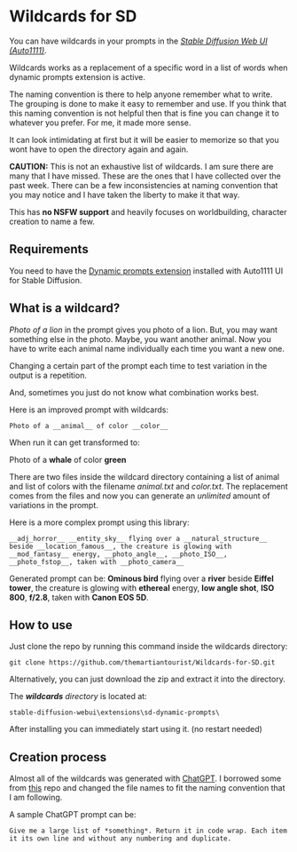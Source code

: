 # Wildcards for SD

You can have wildcards in your prompts in the [*Stable Diffusion Web UI (Auto1111)*](https://github.com/AUTOMATIC1111/stable-diffusion-webui). 

Wildcards works as a replacement of a specific word in a list of words when dynamic prompts extension is active.

The naming convention is there to help anyone remember what to write. The grouping is done to make it easy to remember and use. If you think that this naming convention is not helpful then that is fine you can change it to whatever you prefer. For me, it made more sense.

It can look intimidating at first but it will be easier to memorize so that you wont have to open the directory again and again.

**CAUTION:** This is not an exhaustive list of wildcards. I am sure there are many that I have missed. These are the ones that I have collected over the past week. There can be a few inconsistencies at naming convention that you may notice and I have taken the liberty to make it that way.

This has **no NSFW support** and heavily focuses on worldbuilding, character creation to name a few.

## Requirements
You need to have the [Dynamic prompts extension](https://github.com/adieyal/sd-dynamic-prompts) installed with Auto1111 UI for Stable Diffusion.

## What is a wildcard?
*Photo of a lion* in the prompt gives you photo of a lion. But, you may want something else in the photo. Maybe, you want another animal. Now you have to write each animal name individually each time you want a new one.

Changing a certain part of the prompt each time to test variation in the output is a repetition. 

And, sometimes you just do not know what combination works best.

Here is an improved prompt with wildcards: 

```Photo of a __animal__ of color __color__```

When run it can get transformed to:

Photo of a **whale** of color **green**


There are two files inside the wildcard directory containing a list of animal and list of colors with the filename *animal.txt* and *color.txt*. The replacement comes from the files and now you can generate an *unlimited* amount of variations in the prompt.

Here is a more complex prompt using this library: 

```__adj_horror__ __entity_sky__ flying over a __natural_structure__ beside __location_famous__, the creature is glowing with __mod_fantasy__ energy, __photo_angle__, __photo_ISO__, __photo_fstop__, taken with __photo_camera__```

Generated prompt can be: **Ominous bird** flying over a **river** beside **Eiffel tower**, the creature is glowing with **ethereal** energy, **low angle shot**, **ISO 800**, **f/2.8**, taken with **Canon EOS 5D**.


## How to use

Just clone the repo by running this command inside the wildcards directory: 
```
git clone https://github.com/themartiantourist/Wildcards-for-SD.git
```
Alternatively, you can just download the zip and extract it into the directory.

The ***wildcards** directory* is located at:
```
stable-diffusion-webui\extensions\sd-dynamic-prompts\
```

After installing you can immediately start using it. (no restart needed)

## Creation process

Almost all of the wildcards was generated with [ChatGPT](chat.openai.com/). I borrowed some from [this](https://github.com/mattjaybe/sd-wildcards) repo and changed the file names to fit the naming convention that I am following.

A sample ChatGPT prompt can be:
```
Give me a large list of *something*. Return it in code wrap. Each item it its own line and without any numbering and duplicate.
```
